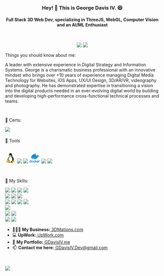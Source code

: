 
<h3 align="center">Hey! 👋 This is George Davis IV. 😄 </h3>

<h4 align="center">Full Stack 3D Web Dev, specializing in ThreeJS, WebGL, Computer Vision and an AI/ML Enthusiast</h4>

</br>
<p align="center">
<a href="https://www.linkedin.com/in/gdavisiv/" target="_blank"><img src="https://avatars3.githubusercontent.com/u/357098?s=200&v=4" width="40"/></a>
<a href="https://www.upwork.com/freelancers/~016f6ad97a8227b98b" target="_blank"><img src="https://user-images.githubusercontent.com/7787759/260731539-8194060a-2e92-417a-ba98-5b9f1e947183.jpg" width="37"/></a>
</p>


Things you should know about me:

A leader with extensive experience in Digital Strategy and Information Systems. George is a charismatic business professional with an innovative mindset who brings over +10 years of experience managing Digital Media Technology for Websites, iOS Apps, UX/UI Design, 3D/AR/VR, videography and photography. He has demonstrated expertise in transitioning a vision into the digital products needed in an ever-evolving digital world by building and developing high-performance cross-functional technical processes and teams. 

</br>

📜 Certs:

<img src="https://github.com/gdavisiv/gdavisiv/assets/7787759/8392bdd8-184b-4046-913b-6ce75e8adab1" width="100"/>

</br>
</br>
🧰 Tools
</br>
</br>

<code><img height="35" src="https://raw.githubusercontent.com/github/explore/80688e429a7d4ef2fca1e82350fe8e3517d3494d/topics/linux/linux.png"></code>
<code><img height="35" src="https://forums.kali.org/images/misc/kali-2.0-logo-TM.png"></code>
<code><img height="35" src="https://git-scm.com/images/logos/logomark-white@2x.png"></code>
<code><img height="35" src="https://raw.githubusercontent.com/github/explore/80688e429a7d4ef2fca1e82350fe8e3517d3494d/topics/docker/docker.png"></code>
<code><img height="35" src="https://resources.jetbrains.com/storage/products/pycharm/img/meta/pycharm_logo_300x300.png"></code>
<code><img height="35" src="https://upload.wikimedia.org/wikipedia/commons/thumb/9/9a/Visual_Studio_Code_1.35_icon.svg/512px-Visual_Studio_Code_1.35_icon.svg.png?20210804221519"></code>

</br>

🌱 My Skills:

![](https://img.shields.io/badge/Framework-React.js-informational?style=flat&logo=reactjs&logoColor=white&color=3bac3a)
![](https://img.shields.io/badge/Framework-Three.js-informational?style=flat&logo=threejs&logoColor=white&color=3bac3a)
![](https://img.shields.io/badge/Framework-Next.js-informational?style=flat&logo=nextjs&logoColor=white&color=3bac3a)
![](https://img.shields.io/badge/Framework-Wordpress-informational?style=flat&logo=wordpress&logoColor=white&color=3bac3a)
<br>
![](https://img.shields.io/badge/Framework-WebGL-informational?style=flat&logo=webgl&logoColor=white&color=3bac3a)
![](https://img.shields.io/badge/Framework-Babylon.js-informational?style=flat&logo=babylon&logoColor=white&color=3bac3a)
![](https://img.shields.io/badge/Framework-Angular-informational?style=flat&logo=angular&logoColor=white&color=3bac3a)
<br>
![](https://img.shields.io/badge/Language-JavaScript-informational?style=flat&logo=javascript&logoColor=white&color=3bac3a)
![](https://img.shields.io/badge/Language-PHP-informational?style=flat&logo=php&logoColor=white&color=3bac3a)
![](https://img.shields.io/badge/Language-Python-informational?style=flat&logo=python&logoColor=white&color=3bac3a)
![](https://img.shields.io/badge/Language-Swift-informational?style=flat&logo=swift&logoColor=white&color=3bac3a)
<br>
![](https://img.shields.io/badge/CI/CD-Github_Action-informational?style=flat&logo=github&logoColor=white&color=3bac3a)
<br>
![](https://img.shields.io/badge/Database-MySQL-informational?style=flat&logo=mysql&logoColor=white&color=3bac3a)
![](https://img.shields.io/badge/Database-MongoDB-informational?style=flat&logo=mongodb&logoColor=white&color=3bac3a)
<br>
![](https://img.shields.io/badge/Shell-Bash-informational?style=flat&logo=gnu-bash&logoColor=white&color=3bac3a)
![](https://img.shields.io/badge/Tools-Docker-informational?style=flat&logo=docker&logoColor=white&color=3bac3a)

- 👨🏽‍💻 <b>My Business:</b><a href="https://www.3DMations.com">  3DMations.com</a>
- 💻 <b>UpWork:</b><a href="https://www.upwork.com/freelancers/~016f6ad97a8227b98b">  UpWork.com</a>
- 🤖 <b>My Portfolio:</b><a href="https://www.gdavisiv.me">  GDavisIV.me</a>
- 📫 <b>Contact me here:</b><a href="mailto:gdavisiv.dev@gmail.com" target="_blank"> GDavisIV.Dev@gmail.com</a>

</br>

![](https://komarev.com/ghpvc/?username=gdavisiv&color=brightgreen)
